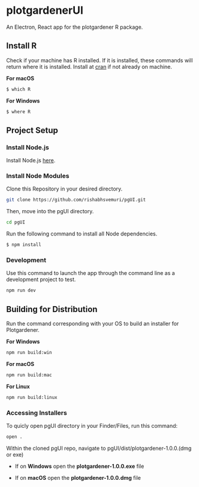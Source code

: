 # plotgardenerUI

An Electron, React app for the plotgardener R package.

<!-- ## Recommended IDE Setup

- [VSCode](https://code.visualstudio.com/) + [ESLint](https://marketplace.visualstudio.com/items?itemName=dbaeumer.vscode-eslint) + [Prettier](https://marketplace.visualstudio.com/items?itemName=esbenp.prettier-vscode) -->


## Install R

Check if your machine has R installed. If it is installed, these commands will return where it is installed.
Install at [cran](https://cran.r-project.org/mirrors.html) if not already on machine.

**__For macOS__**
```bash
$ which R
```
**__For Windows__**
```bash
$ where R
```

## Project Setup

### Install Node.js

Install Node.js [here](https://nodejs.org/en/download).

### Install Node Modules

Clone this Repository in your desired directory.
```bash
git clone https://github.com/rishabhsvemuri/pgUI.git
```

Then, move into the pgUI directory.
```bash
cd pgUI
``` 

Run the following command to install all Node dependencies.

```bash
$ npm install
```

### Development

Use this command to launch the app through the command line as a development project to test.

```bash
npm run dev
```

## Building for Distribution

Run the command corresponding with your OS to build an installer for Plotgardener.

**__For Windows__**
```bash
npm run build:win
```

**__For macOS__**
```bash
npm run build:mac
```

**__For Linux__**
```bash
npm run build:linux
```

### Accessing Installers

To quicly open pgUI directory in your Finder/Files, run this command:
```bash
open .
```

Within the cloned pgUI repo, navigate to pgUI/dist/plotgardener-1.0.0.(dmg or exe)

- If on **Windows** open the **plotgardener-1.0.0.exe** file

- If on **macOS** open the **plotgardener-1.0.0.dmg** file
